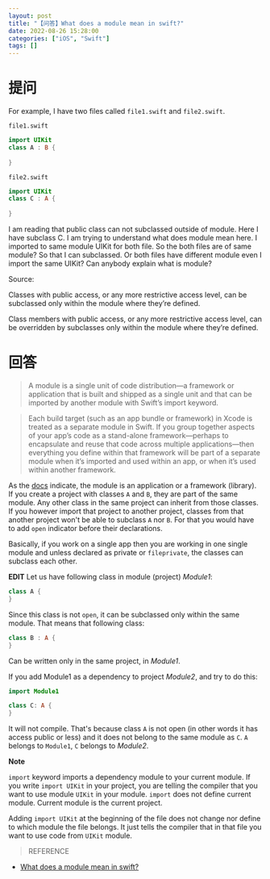 ```yaml
---
layout: post
title: "【问答】What does a module mean in swift?"
date: 2022-08-26 15:28:00
categories: ["iOS", "Swift"]
tags: []
---
```

# 提问
For example, I have two files called `file1.swift` and `file2.swift`.

`file1.swift`
```swift
import UIKit
class A : B {
	
}
```
`file2.swift`
```swift
import UIKit
class C : A {
	
}
```
I am reading that public class can not subclassed outside of module. Here I have subclass C. I am trying to understand what does module mean here. I imported to same module UIKit for both file. So the both files are of same module? So that I can subclassed. Or both files have different module even I import the same UIKit?
Can anybody explain what is module?

Source:

Classes with public access, or any more restrictive access level, can be subclassed only within the module where they’re defined.

Class members with public access, or any more restrictive access level, can be overridden by subclasses only within the module where they’re defined.

# 回答
> A module is a single unit of code distribution—a framework or application that is built and shipped as a single unit and that can be imported by another module with Swift’s import keyword.

> Each build target (such as an app bundle or framework) in Xcode is treated as a separate module in Swift. If you group together aspects of your app’s code as a stand-alone framework—perhaps to encapsulate and reuse that code across multiple applications—then everything you define within that framework will be part of a separate module when it’s imported and used within an app, or when it’s used within another framework.

As the <a href=https://developer.apple.com/library/content/documentation/Swift/Conceptual/Swift_Programming_Language/AccessControl.html target='_blank'>docs</a> indicate, the module is an application or a framework (library). If you create a project with classes `A` and `B`, they are part of the same module. Any other class in the same project can inherit from those classes. If you however import that project to another project, classes from that another project won't be able to subclass `A` nor `B`. For that you would have to add `open` indicator before their declarations.

Basically, if you work on a single app then you are working in one single module and unless declared as private or `fileprivate`, the classes can subclass each other.

**EDIT**
Let us have following class in module (project) *Module1*:
```swift
class A {
}
```
Since this class is not `open`, it can be subclassed only within the same module. That means that following class:
```swift
class B : A {
}
```
Can be written only in the same project, in *Module1*.

If you add Module1 as a dependency to project *Module2*, and try to do this:
```swift
import Module1

class C: A {
}
```
It will not compile. That's because class `A` is not open (in other words it has access public or less) and it does not belong to the same module as `C`. `A` belongs to `Module1`, `C` belongs to *Module2*.

**Note**

`import` keyword imports a dependency module to your current module. If you write `import UIKit` in your project, you are telling the compiler that you want to use module `UIKit` in your module. `import` does not define current module. Current module is the current project.

Adding `import UIKit` at the beginning of the file does not change nor define to which module the file belongs. It just tells the compiler that in that file you want to use code from `UIKit` module.

> REFERENCE
- <a href=https://stackoverflow.com/questions/48426344/what-does-a-module-mean-in-swift target='_blank'>What does a module mean in swift?</a>





